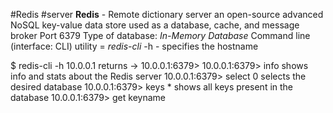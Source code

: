 #Redis #server 
**Redis** - Remote dictionary server
	an open-source advanced NoSQL key-value data store
	used as a database, cache, and message broker
	Port 6379
	Type of database: *In-Memory Database*
	Command line (interface: CLI) utility = *redis-cli*
		-h - specifies the hostname

$ redis-cli -h 10.0.0.1
	returns -> 10.0.0.1:6379> 
	10.0.0.1:6379> info 
		shows info and stats about the Redis server
	10.0.0.1:6379> select 0 
		selects the desired database
	10.0.0.1:6379> keys *
		shows all keys present in the database
	10.0.0.1:6379> get keyname

